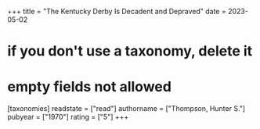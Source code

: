 +++
title = "The Kentucky Derby Is Decadent and Depraved"
date = 2023-05-02
# if you don't use a taxonomy, delete it
# empty fields not allowed
[taxonomies]
  readstate = ["read"]
  authorname = ["Thompson, Hunter S."]
  pubyear = ["1970"]
  rating = ["5"]
+++

